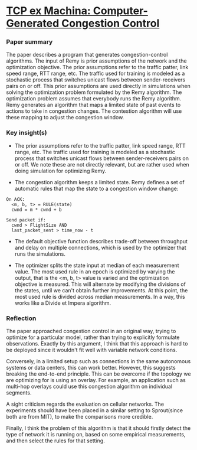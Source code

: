 # [TCP ex Machina: Computer-Generated Congestion Control](http://nms.csail.mit.edu/papers/sigcomm13.pdf)

### Paper summary

The paper describes a program that generates congestion-control algorithms. The input of Remy is prior assumptions of the network and the optimization objective. The prior assumptions refer to the traffic patter, link speed range, RTT range, etc. The traffic used for training is modeled as a stochastic process that switches unicast flows between sender-receivers pairs on or off. This prior assumptions are used directly in simulations when solving the optimization problem formulated by the Remy algorithm. The optimization problem assumes that everybody runs the Remy algorithm. Remy generates an algorithm that maps a limited state of past events to actions to take in congestion changes. The contestion algorithm will use these mapping to adjust the congestion window.

### Key insight(s)

- The prior assumptions refer to the traffic patter, link speed range, RTT range, etc. The traffic used for training is modeled as a stochastic process that switches unicast flows between sender-receivers pairs on or off. We note these are not directly relevant, but are rather used when doing simulation for optimizing Remy.

- The congestion algorithm keeps a limited state. Remy defines a set of automatic rules that map the state to a congestion window change:

```
On ACK:
  <m, b, t> = RULE(state)
  cwnd = m * cwnd + b

Send packet if:
  cwnd > FlightSize AND
  last_packet_sent > time_now - t
```

- The default objective function describes trade-off between throughput and delay on multiple connections, which is used by the optimizer that runs the simulations.

- The optimizer splits the state input at median of each measurement value. The most used rule in an epoch is optimized by varying the output, that is the <m, b, t> value is varied and the optimization objective is measured. This will alternate by modifying the divisions of the states, until we can't obtain further improvements. At this point, the most used rule is divided across median measurements. In a way, this works like a Divide et Impera algorithm.

### Reflection

The paper approached congestion control in an original way, trying to optimize for a particular model, rather than trying to explicitly formulate observations. Exactly by this argument, I think that this approach is hard to be deployed since it wouldn't fit well with variable network conditions.

Conversely, in a limited setup such as connections in the same autonomous systems or data centers, this can work better. However, this suggests breaking the end-to-end principle. This can be overcome if the topology we are optimizing for is using an overlay. For example, an application such as multi-hop overlays could use this congestion algorithm on individual segments.

A sight criticism regards the evaluation on cellular networks. The experiments should have been placed in a similar setting to Sprout(since both are from MIT), to make the comparisons more credible.

Finally, I think the problem of this algorithm is that it should firstly detect the type of network it is running on, based on some empirical measurements, and then select the rules for that setting.
